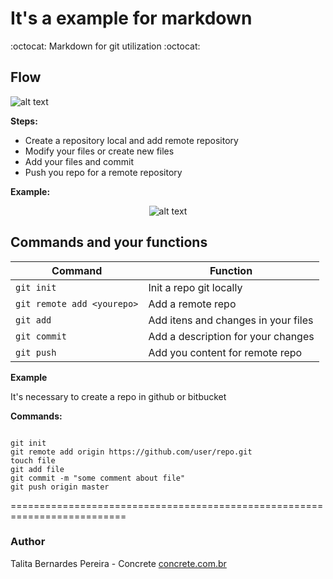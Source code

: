 # It's a example for markdown

:octocat: Markdown for git utilization :octocat:

## Flow

![alt text](https://i.stack.imgur.com/1wPcg.png)

**Steps:**

 * Create a repository local and add remote repository
 * Modify your files or create new files
 * Add your files and commit
 * Push you repo for a remote repository



**Example:**

<div style="text-align:center" markdown="1">

![alt text](https://image.ibb.co/b3V8gR/out.gif)

</div>

## Commands and your functions

| Command         | Function               |
 ---------------- | -----------------------|
|  `git init`     | Init a repo git locally|
| `git remote add <yourepo>` |  Add a remote repo|
| `git add`           | Add itens and changes in your files |
| `git commit` |  Add a description for your changes|
| `git push` |  Add you content for remote repo |




**Example**

It's necessary to create a repo in github or bitbucket


**Commands:**

```

git init
git remote add origin https://github.com/user/repo.git
touch file
git add file
git commit -m "some comment about file"
git push origin master

```

==========================================================================

### Author

Talita Bernardes Pereira - Concrete [concrete.com.br](https://concrete.com.br)
